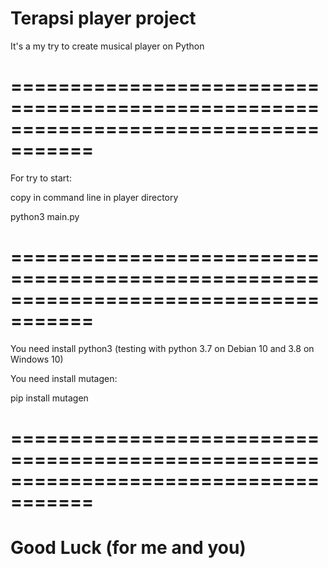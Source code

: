 # Terapsi player project

It's a my try to create musical player on Python

# =====================================================================================

For try to start:

copy in command line in player directory

  python3 main.py
  
# =====================================================================================

You need install python3 (testing with python 3.7 on Debian 10 and 3.8 on Windows 10)

You need install mutagen:

  pip install mutagen

# =====================================================================================

# Good Luck (for me and you)
